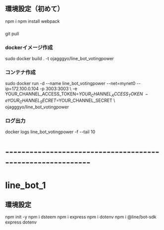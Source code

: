 
## 環境設定（初めて）
npm i 
npm install webpack 


### 
git pull 
### dockerイメージ作成 
sudo docker build . -t ojagggyo/line_bot_votingpower 



### コンテナ作成 
sudo docker run -d --name line_bot_votingpower --net=mynet0 --ip=172.100.0.104 -p 3003:3003 \ 
-e YOUR_CHANNEL_ACCESS_TOKEN=$YOUR_CHANNEL_ACCESS_TOKEN \ 
-e YOUR_CHANNEL_SECRET=$YOUR_CHANNEL_SECRET \ 
ojagggyo/line_bot_votingpower 

### ログ出力 
docker logs line_bot_votingpower -f --tail 10 



# -----------------------------------------------------------
# line_bot_1 


## 環境設定 
npm init -y 
npm i dsteem 
npm i express 
npm i dotenv 
npm i  @line/bot-sdk express dotenv 

